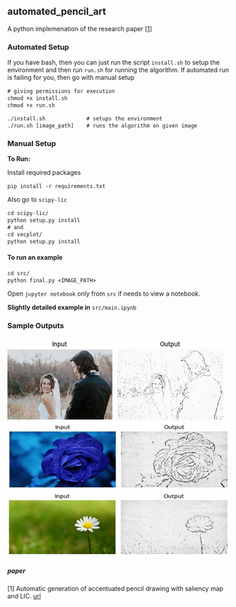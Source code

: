 ## automated_pencil_art

A python implemenation of the research paper [[1](#paper)]

### Automated Setup

If you have bash, then you can just run the script `install.sh` to setup the environment and then run `run.sh` for running the algorithm. If automated run is failing for you, then go with manual setup
```shell
# giving permissions for execution
chmod +x install.sh
chmod +x run.sh
```
```shell
./install.sh             # setups the environment
./run.sh [image_path]    # runs the algorithm on given image
```

### Manual Setup

**To Run:**

Install required packages

```shell
pip install -r requirements.txt
```

Also go to `scipy-lic`

```shell
cd scipy-lic/
python setup.py install
# and
cd vecplot/
python setup.py install
```

#### To run an example

```shell
cd src/
python final.py <IMAGE_PATH>
```

Open `jupyter notebook` only from `src` if needs to view a notebook.

**Slightly detailed example in** `src/main.ipynb`

### Sample Outputs
![couple](outputs/couple.png)
![rose](outputs/rose.png)
![flower](outputs/flower.png)


##### paper

[1] Automatic generation of accentuated pencil drawing with saliency
map and LIC. [url](https://www.researchgate.net/publication/235197579_Automatic_generation_of_accentuated_Pencil_Drawing_with_Saliency_Map_and_LIC)
